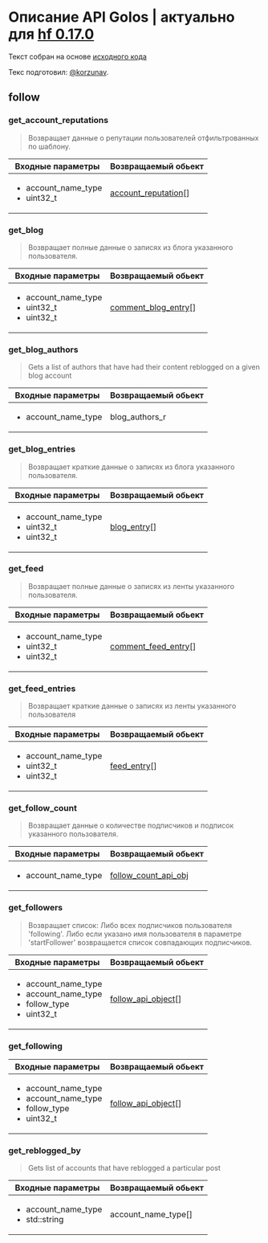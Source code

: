 # Описание API Golos | актуально для [hf 0.17.0](https://github.com/GolosChain/golos/releases/tag/v0.17.0)
Текст собран на основе [исходного кода](https://github.com/GolosChain/golos/tree/master/plugins/follow/include/golos/plugins/follow/plugin.hpp)

Текс подготовил: [@korzunav](https://golos.io/@korzunav).

## follow
### get_account_reputations

> Возвращает данные о репутации пользователей отфильтрованных по шаблону.

|Входные параметры|Возвращаемый обьект|
|-----------------|-------------------|
|<ul><li>account_name_type</li><li>uint32_t</li></ul>|[account_reputation](../objects/account_reputation.md)[]|

### get_blog

> Возвращает полные данные о записях из блога указанного пользователя.

|Входные параметры|Возвращаемый обьект|
|-----------------|-------------------|
|<ul><li>account_name_type</li><li>uint32_t</li><li>uint32_t</li></ul>|[comment_blog_entry](../objects/comment_blog_entry.md)[]|

### get_blog_authors

> Gets a list of authors that have had their content reblogged on a given blog account

|Входные параметры|Возвращаемый обьект|
|-----------------|-------------------|
|<ul><li>account_name_type</li></ul>|blog_authors_r|

### get_blog_entries

> Возвращает краткие данные о записях из блога указанного пользователя.

|Входные параметры|Возвращаемый обьект|
|-----------------|-------------------|
|<ul><li>account_name_type</li><li>uint32_t</li><li>uint32_t</li></ul>|[blog_entry](../objects/blog_entry.md)[]|

### get_feed

> Возвращает полные данные о записях из ленты указанного пользователя.

|Входные параметры|Возвращаемый обьект|
|-----------------|-------------------|
|<ul><li>account_name_type</li><li>uint32_t</li><li>uint32_t</li></ul>|[comment_feed_entry](../objects/comment_feed_entry.md)[]|

### get_feed_entries

> Возвращает краткие данные о записях из ленты указанного пользователя

|Входные параметры|Возвращаемый обьект|
|-----------------|-------------------|
|<ul><li>account_name_type</li><li>uint32_t</li><li>uint32_t</li></ul>|[feed_entry](../objects/feed_entry.md)[]|

### get_follow_count

> Возвращает данные о количестве подписчиков и подписок указанного пользователя.

|Входные параметры|Возвращаемый обьект|
|-----------------|-------------------|
|<ul><li>account_name_type</li></ul>|[follow_count_api_obj](../objects/follow_count_api_obj.md)|

### get_followers

> Возвращает список: Либо всех подписчиков пользователя 'following'. Либо если указано имя пользователя в параметре 'startFollower' возвращается список совпадающих подписчиков.

|Входные параметры|Возвращаемый обьект|
|-----------------|-------------------|
|<ul><li>account_name_type</li><li>account_name_type</li><li>follow_type</li><li>uint32_t</li></ul>|[follow_api_object](../objects/follow_api_object.md)[]|

### get_following

|Входные параметры|Возвращаемый обьект|
|-----------------|-------------------|
|<ul><li>account_name_type</li><li>account_name_type</li><li>follow_type</li><li>uint32_t</li></ul>|[follow_api_object](../objects/follow_api_object.md)[]|

### get_reblogged_by

> Gets list of accounts that have reblogged a particular post

|Входные параметры|Возвращаемый обьект|
|-----------------|-------------------|
|<ul><li>account_name_type</li><li>std::string</li></ul>|account_name_type[]|

